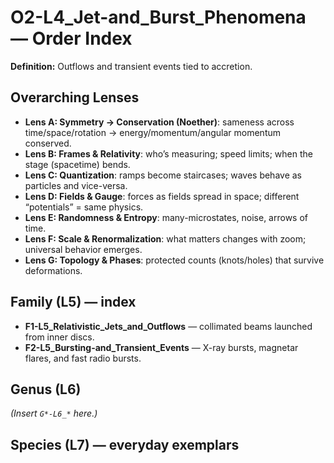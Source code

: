 # O2-L4_Jet-and_Burst_Phenomena — Order Index
**Definition:** Outflows and transient events tied to accretion.

## Overarching Lenses

- **Lens A: Symmetry -> Conservation (Noether)**: sameness across time/space/rotation → energy/momentum/angular momentum conserved.
- **Lens B: Frames & Relativity**: who’s measuring; speed limits; when the stage (spacetime) bends.
- **Lens C: Quantization**: ramps become staircases; waves behave as particles and vice-versa.
- **Lens D: Fields & Gauge**: forces as fields spread in space; different “potentials” = same physics.
- **Lens E: Randomness & Entropy**: many-microstates, noise, arrows of time.
- **Lens F: Scale & Renormalization**: what matters changes with zoom; universal behavior emerges.
- **Lens G: Topology & Phases**: protected counts (knots/holes) that survive deformations.

## Family (L5) — index
- **F1-L5_Relativistic_Jets_and_Outflows** — collimated beams launched from inner discs.
- **F2-L5_Bursting-and_Transient_Events** — X-ray bursts, magnetar flares, and fast radio bursts.

## Genus (L6)
_(Insert `G*-L6_*` here.)_

## Species (L7) — everyday exemplars
